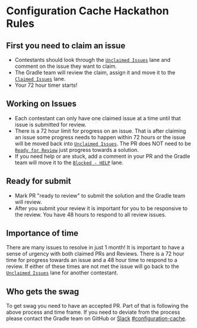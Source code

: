 # Configuration Cache Hackathon Rules

## First you need to claim an issue

- Contestants should look through the [`Unclaimed Issues`](https://github.com/orgs/gradle/projects/43) lane and comment on the issue they want to claim.
- The Gradle team will review the claim, assign it and move it to the [`Claimed Issues`](https://github.com/orgs/gradle/projects/43) lane.
- Your 72 hour timer starts!


## Working on Issues

- Each contestant can only have one claimed issue at a time until that issue is submitted for review. 
- There is a 72 hour limit for progress on an issue.  That is after claiming an issue some progress needs to happen within 72 hours or the issue will be moved back into [`Unclaimed Issues`](https://github.com/orgs/gradle/projects/43).  The PR does NOT need to be [`Ready for Review`](https://github.com/orgs/gradle/projects/43) just progress towards a solution.
- If you need help or are stuck, add a comment in your PR and the Gradle team will move it to the [`Blocked - HELP`](https://github.com/orgs/gradle/projects/43) lane.


## Ready for submit

- Mark PR "ready to review" to submit the solution and the Gradle team will review.  
- After you submit your review it is important for you to be responsive to the review. You have 48 hours to respond to all review issues. 


## Importance of time

There are many issues to resolve in just 1 month! It is important to have a sense of urgency with both claimed PRs and Reviews. There is a 72 hour time for progress towards an issue and a 48 hour time to respond to a review. If either of these times are not met the issue will go back to the [`Unclaimed Issues`](https://github.com/orgs/gradle/projects/43) lane for another contestant. 



## Who gets the swag

To get swag you need to have an accepted PR.  Part of that is following the above process and time frame.  If you need to deviate from the process please contact the Gradle team on GitHub or [Slack](https://join.slack.com/t/gradle-community/shared_invite/zt-1bbiqbuxw-CgB0NeNaK_zuDMEa71A60Q) [#configuration-cache](https://app.slack.com/client/TA7ULVA9K/C013WEPGQF9). 

